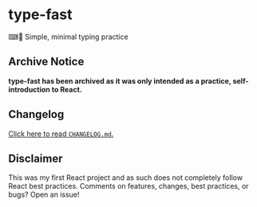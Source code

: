 # type-fast

⌨💨 Simple, minimal typing practice

## Archive Notice

**type-fast has been archived as it was only intended as a practice, self-introduction to React.**

## Changelog

[Click here to read `CHANGELOG.md`.](/CHANGELOG.md)

## Disclaimer

This was my first React project and as such does not completely follow React
best practices. Comments on features, changes, best practices, or bugs? Open an
issue!
